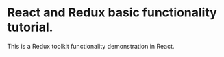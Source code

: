 # React and Redux basic functionality tutorial.

This is a Redux toolkit functionality demonstration in React.